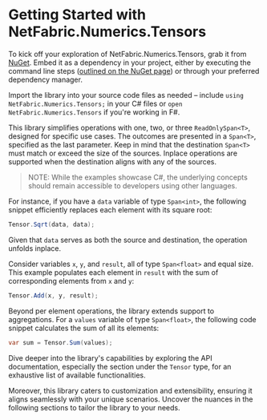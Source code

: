 # Getting Started with NetFabric.Numerics.Tensors

To kick off your exploration of NetFabric.Numerics.Tensors, grab it from [NuGet](https://www.nuget.org/packages/NetFabric.Numerics.Tensors). Embed it as a dependency in your project, either by executing the command line steps ([outlined on the NuGet page](https://www.nuget.org/packages/NetFabric.Numerics.Tensors)) or through your preferred dependency manager.

Import the library into your source code files as needed – include `using NetFabric.Numerics.Tensors;` in your C# files or `open NetFabric.Numerics.Tensors` if you're working in F#.

This library simplifies operations with one, two, or three `ReadOnlySpan<T>`, designed for specific use cases. The outcomes are presented in a `Span<T>`, specified as the last parameter. Keep in mind that the destination `Span<T>` must match or exceed the size of the sources. Inplace operations are supported when the destination aligns with any of the sources.

> NOTE: While the examples showcase C#, the underlying concepts should remain accessible to developers using other languages.

For instance, if you have a `data` variable of type `Span<int>`, the following snippet efficiently replaces each element with its square root:

```csharp
Tensor.Sqrt(data, data);
```

Given that `data` serves as both the source and destination, the operation unfolds inplace.

Consider variables `x`, `y`, and `result`, all of type `Span<float>` and equal size. This example populates each element in `result` with the sum of corresponding elements from `x` and `y`:

```csharp
Tensor.Add(x, y, result);
```

Beyond per element operations, the library extends support to aggregations. For a `values` variable of type `Span<float>`, the following code snippet calculates the sum of all its elements:

```csharp
var sum = Tensor.Sum(values);
```

Dive deeper into the library's capabilities by exploring the API documentation, especially the section under the `Tensor` type, for an exhaustive list of available functionalities.

Moreover, this library caters to customization and extensibility, ensuring it aligns seamlessly with your unique scenarios. Uncover the nuances in the following sections to tailor the library to your needs.